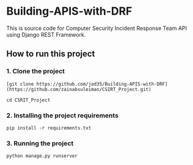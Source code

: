 # Building-APIS-with-DRF
This is source code for Computer Security Incident Response Team API using  Django REST Framework. 



## How to run this project
### 1. Clone the project
 ```
 [git clone https://github.com/jod35/Building-APIS-with-DRF](https://github.com/zainabsuleiman/CSIRT_Project.git)
 
 cd CSRIT_Project
 ```
### 2. Installing the project requirements
```
pip install -r requirements.txt
```
### 3. Running the project
```
python manage.py runserver
```
